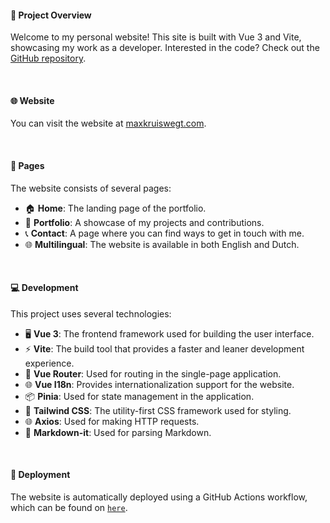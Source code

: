 #### 📜 Project Overview

Welcome to my personal website! This site is built with Vue 3 and Vite, showcasing my work as a developer. Interested in the code? Check out the [GitHub repository](https://github.com/ItsMaxDev/maxkruiswegt.com).

&nbsp;

#### 🌐 Website

You can visit the website at [maxkruiswegt.com](https://maxkruiswegt.com/).

&nbsp;

#### 📖 Pages

The website consists of several pages:

- 🏠 **Home**: The landing page of the portfolio.
- 💼 **Portfolio**: A showcase of my projects and contributions.
- 📞 **Contact**: A page where you can find ways to get in touch with me.
- 🌐 **Multilingual**: The website is available in both English and Dutch.

&nbsp;

#### 💻 Development

This project uses several technologies:

- 🖥️ **Vue 3**: The frontend framework used for building the user interface.
- ⚡ **Vite**: The build tool that provides a faster and leaner development experience.
- 🚦 **Vue Router**: Used for routing in the single-page application.
- 🌐 **Vue I18n**: Provides internationalization support for the website.
- 📦 **Pinia**: Used for state management in the application.
- 🎨 **Tailwind CSS**: The utility-first CSS framework used for styling.
- 🌐 **Axios**: Used for making HTTP requests.
- 📝 **Markdown-it**: Used for parsing Markdown.

&nbsp;

#### 🚀 Deployment

The website is automatically deployed using a GitHub Actions workflow, which can be found on [`here`](https://github.com/ItsMaxDev/maxkruiswegt.com/blob/main/.github/workflows/deployment.yml).